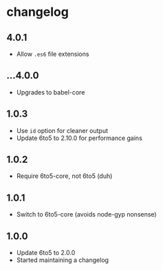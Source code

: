 # changelog

## 4.0.1

* Allow `.es6` file extensions

## ...4.0.0

* Upgrades to babel-core

## 1.0.3

* Use `id` option for cleaner output
* Update 6to5 to 2.10.0 for performance gains

## 1.0.2

* Require 6to5-core, not 6to5 (duh)

## 1.0.1

* Switch to 6to5-core (avoids node-gyp nonsense)

## 1.0.0

* Update 6to5 to 2.0.0
* Started maintaining a changelog